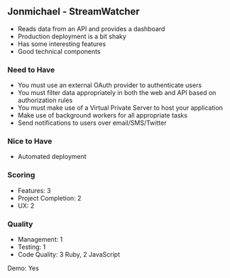 ## Jonmichael - StreamWatcher

* Reads data from an API and provides a dashboard
* Production deployment is a bit shaky
* Has some interesting features
* Good technical components

### Need to Have

+ You must use an external OAuth provider to authenticate users
+ You must filter data appropriately in both the web and API based on authorization rules
+ You must make use of a Virtual Private Server to host your application
+ Make use of background workers for all appropriate tasks
+ Send notifications to users over email/SMS/Twitter

### Nice to Have

+ Automated deployment

### Scoring

* Features: 3
* Project Completion: 2
* UX: 2

### Quality

* Management: 1
* Testing: 1
* Code Quality: 3 Ruby, 2 JavaScript

Demo: Yes
